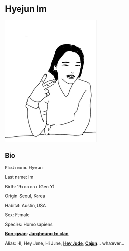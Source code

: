 
# Hyejun Im

<!-- ![A picture of Hyejun Im](images/hi.jpg "HI")
<img src="images/hi2.jpg" alt="A picture of Hyejun Im">
-->

<img src="images/hi2.jpg" alt="A picture of Hyejun Im" width=300px height=400px>


## Bio

First name: Hyejun

Last name: Im

Birth: 19xx.xx.xx (Gen Y)

Origin: Seoul, Korea

Habitat: Austin, USA

Sex: Female

Species: Homo sapiens

**[Bon-gwan](https://ko.wikipedia.org/wiki/%EB%B3%B8%EA%B4%80)**: **[Jangheung Im clan](https://ko.wikipedia.org/wiki/%EC%9E%A5%ED%9D%A5_%EC%9E%84%EC%94%A8)**

Alias: HI, Hey June, Hi June, **[Hey Jude](https://youtu.be/A_MjCqQoLLA?si=atqecZjupyTESKaT)**, **[Cajun](https://en.wikipedia.org/wiki/Cajun_cuisine)**... whatever...

